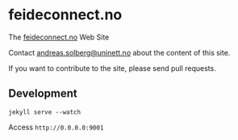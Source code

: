 # feideconnect.no

The [feideconnect.no](http://feideconnect.no) Web Site

Contact andreas.solberg@uninett.no about the content of this site.

If you want to contribute to the site, please send pull requests.


## Development

```
jekyll serve --watch
```

Access `http://0.0.0.0:9001`
